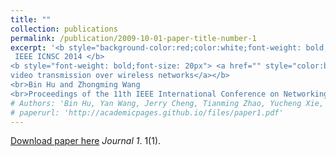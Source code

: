 ```yaml
---
title: ""
collection: publications
permalink: /publication/2009-10-01-paper-title-number-1
excerpt: '<b style="background-color:red;color:white;font-weight: bold;"> 
 IEEE ICNSC 2014 </b> 
<b style="font-weight: bold;font-size: 20px"> <a href="" style="color:black;"> A cross-layer congestion control algorithm for underground mine
video transmission over wireless networks</a></b>
<br>Bin Hu and Zhongming Wang
<br>Proceedings of the 11th IEEE International Conference on Networking, Sensing and Control <b style="color:red;">'
# Authors: 'Bin Hu, Yan Wang, Jerry Cheng, Tianming Zhao, Yucheng Xie, Xiaonan Guo, Yingying Chen'
# paperurl: 'http://academicpages.github.io/files/paper1.pdf'
---
```


[Download paper here](http://academicpages.github.io/files/paper1.pdf)
 <i>Journal 1</i>. 1(1).